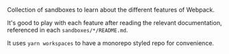 Collection of sandboxes to learn about the different features of Webpack.

It's good to play with each feature after reading the relevant documentation, referenced in each `sandboxes/*/README.md`.

It uses `yarn workspaces` to have a monorepo styled repo for convenience.

